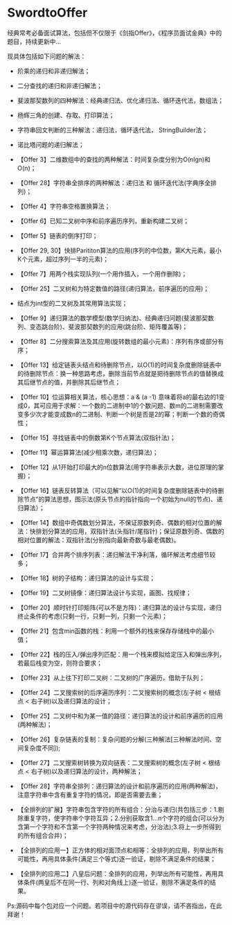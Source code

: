 # SwordtoOffer
经典常考必备面试算法，包括但不仅限于《剑指Offer》，《程序员面试金典》中的题目，持续更新中...

现具体包括如下问题的解法：

 - 阶乘的递归和非递归解法；
 
 - 二分查找的递归和非递归解法；
 
 - 斐波那契数列的四种解法：经典递归法、优化递归法、循环迭代法，数组法；

 - 杨辉三角的创建、存取、打印算法；
 
 - 字符串回文判断的三种解法：递归法，循环迭代法， StringBuilder法；
 
 - 诺比塔问题的递归解法；
 
 - 【Offer 3】二维数组中的查找的两种解法：时间复杂度分别为O(nlgn)和O(n)；
 
 - 【Offer 28】字符串全排序的两种解法：递归法 和 循环迭代法(字典序全排列)；

 - 【Offer 4】字符串空格置换算法；

 - 【Offer 6】已知二叉树中序和前序遍历序列，重新构建二叉树；

 - 【Offer 5】链表的倒序打印；
 
 - 【Offer 29, 30】快排Parititon算法的应用(序列的中位数，第K大元素，最小K个元素，超过序列一半的元素)；

 - 【Offer 7】用两个栈实现队列(一个用作插入，一个用作删除)；

 - 【Offer 25】二叉树和为特定数值的路径(递归算法，前序遍历的应用)；

 - 结点为int型的二叉树及其常用算法实现；
 
 - 【Offer 9】递归算法的数学模型(数学归纳法)、经典递归问题(斐波那契数列、变态跳台阶)、斐波那契数列的应用(跳台阶、矩阵覆盖等)；
 
 - 【Offer 8】二分搜索算法及其应用(旋转数组的最小元素)：序列有序或部分有序；
 
 - 【Offer 13】给定链表头结点和待删除节点，以O(1)的时间复杂度删除链表中的待删除节点：换一种思路考虑，删除当前节点就是把待删除节点的值替换成其后继节点的值，并删除其后继节点；

 - 【Offer 10】位运算相关算法，核心思想：a & (a -1) 意味着将a的最右边的1变成0，其可应用于求解：一个数的二进制中1的个数问题、数m的二进制需要改变多少次才能变成数n的二进制、判断一个树是否是2的幂；判断一个数的奇偶性；

 - 【Offer 15】寻找链表中的倒数第K个节点算法(双指针法)；

 - 【Offer 11】幂运算算法(减少相乘次数，递归算法)；

 - 【Offer 12】从1开始打印最大的n位数算法(用字符串表示大数，进位原理的掌握)；

 - 【Offer 16】链表反转算法（可以见解“以O(1)的时间复杂度删除链表中的待删除节点”的算法思想，图示法(原头节点的指针指向一个初始为null的节点)、递归算法）；

 - 【Offer 14】数组中奇偶数划分算法，不保证原数列奇、偶数的相对位置的解法：快排划分算法的应用，双指针法(头指针/尾指针)；保证原数列奇、偶数的相对位置的解法：双指针法(分别指向最新奇数与最老偶数)。

 - 【Offer 17】合并两个排序列表：递归解法干净利落，循环解法考虑细节较多；

 - 【Offer 18】树的子结构：递归算法的设计与实现；

 - 【Offer 19】二叉树镜像：递归算法设计与实现，画图、找规律；

 - 【Offer 20】顺时针打印矩阵(可以不是方阵)：递归算法的设计与实现，递归终止条件的考虑(只剩一行，只剩一列，只剩一个元素)；

 - 【Offer 21】包含min函数的栈：利用一个额外的栈来保存存储栈中的最小值；

 - 【Offer 22】栈的压入/弹出序列匹配：用一个栈来模拟给定压入和弹出序列，若最后栈变为空，则符合要求；

 - 【Offer 23】从上往下打印二叉树：二叉树的广序遍历，借助于队列；

 - 【Offer 24】二叉搜索树的后序遍历序列：二叉搜索树的概念(左子树 < 根结点 < 右子树)以及递归算法的设计；

 - 【Offer 25】二叉树中和为某一值的路径：递归算法的设计和前序遍历的应用(两种解法)；

 - 【Offer 26】复杂链表的复制：复杂问题的分解(三种解法[三种解法时间、空间复杂度不同]);

 - 【Offer 27】二叉搜索树转换为双向链表：二叉搜索树的概念(左子树 < 根结点 < 右子树)以及递归算法的设计，两种解法；

 - 【Offer 28】字符串全排列：递归算法的设计和前序遍历的应用(两种解法)，注意字符串中含有重复字符的情况，即是否需要去重；

 - 【全排列的扩展】字符串包含字符的所有组合：分治与递归(共包括三步：1.剔除重复字符，使字符串个字符互异；2.分别获取含1...n个字符的组合(可以分为含第一个字符和不含第一个字符两种情况来考虑，分治法);3.将上一步所得到的所有组合合并)；

 - 【全排列的应用一】正方体的相对面顶点和相等：全排列的应用，列举出所有可能性，再用具体条件(满足三个等式)逐一验证，剔除不满足条件的结果；

 - 【全排列的应用二】八皇后问题：全排列的应用，列举出所有可能性，再用具体条件(两皇后不在同一行、列和对角线上)逐一验证，剔除不满足条件的结果。


Ps:源码中每个包对应一个问题。若项目中的源代码存在谬误，请不吝指出，在此拜谢！
 
